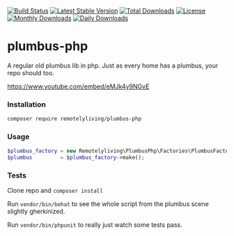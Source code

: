 [![Build Status](https://travis-ci.org/remotelyliving/plumbus-php.svg?branch=master)](https://travis-ci.org/remotelyliving/plumbus-php)
[![Latest Stable Version](https://poser.pugx.org/remotelyliving/plumbus-php/v/stable)](https://packagist.org/packages/remotelyliving/plumbus-php)
[![Total Downloads](https://poser.pugx.org/remotelyliving/plumbus-php/downloads)](https://packagist.org/packages/remotelyliving/plumbus-php)
[![License](https://poser.pugx.org/remotelyliving/plumbus-php/license)](https://packagist.org/packages/remotelyliving/plumbus-php)
[![Monthly Downloads](https://poser.pugx.org/remotelyliving/plumbus-php/d/monthly)](https://packagist.org/packages/remotelyliving/plumbus-php)
[![Daily Downloads](https://poser.pugx.org/remotelyliving/plumbus-php/d/daily)](https://packagist.org/packages/remotelyliving/plumbus-php)

# plumbus-php
A regular old plumbus lib in php. Just as every home has a plumbus, your repo should too.

https://www.youtube.com/embed/eMJk4y9NGvE

### Installation

```bash
composer require remotelyliving/plumbus-php
```

### Usage

```php
$plumbus_factory = new Remotelyliving\PlumbusPhp\Factories\PlumbusFactory();
$plumbus         = $plumbus_factory->make();
```

### Tests

Clone repo and `composer install`

Run `vendor/bin/behat` to see the whole script from the plumbus scene slightly gherkinized.

Run `vendor/bin/phpunit` to really just watch some tests pass.


